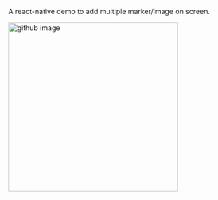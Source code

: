 A react-native demo to add multiple marker/image on screen.

<div>
<img width="341" alt="github image" src="https://alapanerao.files.wordpress.com/2020/06/marker-demo.png">
<div>

